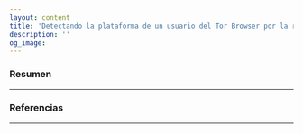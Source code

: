 ```yaml
---
layout: content
title: 'Detectando la plataforma de un usuario del Tor Browser por la representación de fuentes'
description: ''
og_image: 
---
```


### Resumen

---

### Referencias

---